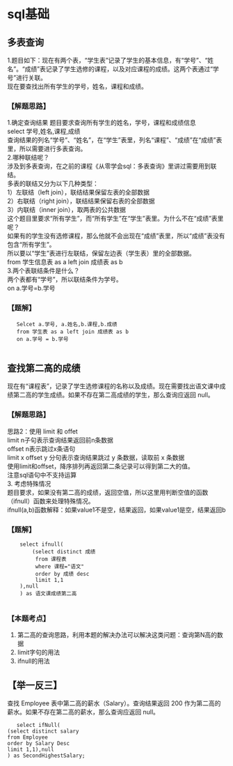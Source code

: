# sql基础

## 多表查询
1.题目如下：现在有两个表，“学生表”记录了学生的基本信息，有“学号”、“姓名”。“成绩”表记录了学生选修的课程，以及对应课程的成绩。这两个表通过“学号”进行关联。<br>
现在要查找出所有学生的学号，姓名，课程和成绩。
### 【解题思路】
1.确定查询结果
题目要求查询所有学生的姓名，学号，课程和成绩信息<br>
select 学号,姓名,课程,成绩<br>
查询结果的列名“学号”、“姓名”，在“学生”表里，列名“课程”、“成绩”在“成绩”表里，所以需要进行多表查询。<br>
2.哪种联结呢？<br>
涉及到多表查询，在之前的课程《从零学会sql：多表查询》里讲过需要用到联结。<br>
多表的联结又分为以下几种类型：<br>
1）左联结（left join），联结结果保留左表的全部数据<br>
2）右联结（right join），联结结果保留右表的全部数据<br>
3）内联结（inner join），取两表的公共数据<br>
这个题目里要求“所有学生”，而“所有学生”在“学生”表里。为什么不在“成绩”表里呢？<br>
如果有的学生没有选修课程，那么他就不会出现在“成绩”表里，所以“成绩”表没有包含“所有学生”。<br>
所以要以“学生”表进行左联结，保留左边表（学生表）里的全部数据。<br>
from 学生信息表 as a left join 成绩表 as b<br>
3.两个表联结条件是什么？<br>
两个表都有“学号”，所以联结条件为学号。<br>
on a.学号=b.学号<br>

### 【题解】
```mysql
   Selcet a.学号, a.姓名,b.课程,b.成绩
   from 学生表 as a left join 成绩表 as b 
   on a.学号 = b.学号
    
```

## 查找第二高的成绩
现在有“课程表”，记录了学生选修课程的名称以及成绩。现在需要找出语文课中成绩第二高的学生成绩。如果不存在第二高成绩的学生，那么查询应返回 null。<br>
### 【解题思路】
思路2：使用 limit 和 offet<br>
limit n子句表示查询结果返回前n条数据<br>
offset n表示跳过x条语句<br>
limit x offset y 分句表示查询结果跳过 y 条数据，读取前 x 条数据<br>
使用limit和offset，降序排列再返回第二条记录可以得到第二大的值。<br>
注意sql语句中不支持运算<br>
3. 考虑特殊情况<br>
题目要求，如果没有第二高的成绩，返回空值，所以这里用判断空值的函数（ifnull）函数来处理特殊情况。<br>
ifnull(a,b)函数解释：如果value1不是空，结果返回，如果value1是空，结果返回b<br>
### 【题解】
``` mysql
    select ifnull(
        (select distinct 成绩
         from 课程表 
         where 课程="语文"
         order by 成绩 desc 
         limit 1,1 
    ),null
    ) as 语文课成绩第二高
    

```
### 【本题考点】
1. 第二高的查询思路，利用本题的解决办法可以解决这类问题：查询第N高的数据
2. limit字句的用法
3. ifnull的用法
## 【举一反三】
 查找 Employee 表中第二高的薪水（Salary）。查询结果返回 200 作为第二高的薪水。如果不存在第二高的薪水，那么查询应返回 null。
 ```
    select ifNull(
(select distinct salary
from Employee 
order by Salary Desc
limit 1,1),null
) as SecondHighestSalary;

 ```


